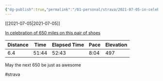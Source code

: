```yaml
---
{"dg-publish":true,"permalink":"/01-personal/strava/2021-07-05-in-celebration-of-650-miles-on-this-pair-of-shoes/"}
---
```



[[2021-07-05\|2021-07-05]]

[In celebration of 650 miles on this pair of shoes](https://www.strava.com/activities/5582204073)

| Distance | Time  | Elapsed Time | Pace | Elevation |
| -------- | ----- | ------------ | ---- | --------- |
| 6.4      | 51:44 | 52:43        | 8:04 | 497       |


May the next 650 be just as awesome

#strava
